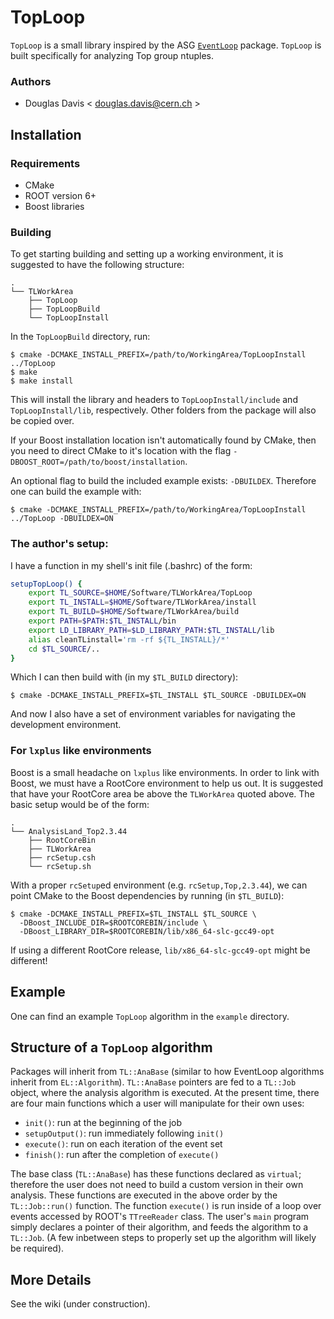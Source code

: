 # TopLoop

`TopLoop` is a small library inspired by the ASG
[`EventLoop`](https://twiki.cern.ch/twiki/bin/viewauth/AtlasProtected/EventLoop)
package. `TopLoop` is built specifically for analyzing Top group
ntuples.

### Authors

* Douglas Davis < [douglas.davis@cern.ch](douglas.davis@cern.ch) >

## Installation

### Requirements

* CMake
* ROOT version 6+
* Boost libraries

### Building

To get starting building and setting up a working environment, it is
suggested to have the following structure:

    .
    └── TLWorkArea
        ├── TopLoop
        ├── TopLoopBuild
        └── TopLoopInstall


In the `TopLoopBuild` directory, run:

    $ cmake -DCMAKE_INSTALL_PREFIX=/path/to/WorkingArea/TopLoopInstall ../TopLoop
    $ make
    $ make install

This will install the library and headers to `TopLoopInstall/include`
and `TopLoopInstall/lib`, respectively.  Other folders from the
package will also be copied over.

If your Boost installation location isn't automatically found by
CMake, then you need to direct CMake to it's location with the flag
`-DBOOST_ROOT=/path/to/boost/installation`.

An optional flag to build the included example exists:
`-DBUILDEX`. Therefore one can build the example with:

    $ cmake -DCMAKE_INSTALL_PREFIX=/path/to/WorkingArea/TopLoopInstall ../TopLoop -DBUILDEX=ON

### The author's setup:

I have a function in my shell's init file (.bashrc) of the form:

```bash
setupTopLoop() {
    export TL_SOURCE=$HOME/Software/TLWorkArea/TopLoop
    export TL_INSTALL=$HOME/Software/TLWorkArea/install
    export TL_BUILD=$HOME/Software/TLWorkArea/build
    export PATH=$PATH:$TL_INSTALL/bin
    export LD_LIBRARY_PATH=$LD_LIBRARY_PATH:$TL_INSTALL/lib
    alias cleanTLinstall='rm -rf ${TL_INSTALL}/*'
    cd $TL_SOURCE/..
}
```

Which I can then build with (in my `$TL_BUILD` directory):

    $ cmake -DCMAKE_INSTALL_PREFIX=$TL_INSTALL $TL_SOURCE -DBUILDEX=ON

And now I also have a set of environment variables for navigating the
development environment.

### For `lxplus` like environments

Boost is a small headache on `lxplus` like environments. In order to
link with Boost, we must have a RootCore environment to help us
out. It is suggested that have your RootCore area be above the
`TLWorkArea` quoted above.  The basic setup would be of the form:

    .
    └── AnalysisLand_Top2.3.44
        ├── RootCoreBin
        ├── TLWorkArea
        ├── rcSetup.csh
        └── rcSetup.sh


With a proper `rcSetup`ed environment
(e.g. `rcSetup,Top,2.3.44`), we can point CMake to the Boost
dependencies by running (in `$TL_BUILD`):

    $ cmake -DCMAKE_INSTALL_PREFIX=$TL_INSTALL $TL_SOURCE \
      -DBoost_INCLUDE_DIR=$ROOTCOREBIN/include \
      -DBoost_LIBRARY_DIR=$ROOTCOREBIN/lib/x86_64-slc-gcc49-opt

If using a different RootCore release, `lib/x86_64-slc-gcc49-opt`
might be different!

## Example

One can find an example `TopLoop` algorithm in the `example`
directory.

## Structure of a `TopLoop` algorithm

Packages will inherit from `TL::AnaBase` (similar to how EventLoop
algorithms inherit from `EL::Algorithm`). `TL::AnaBase` pointers are
fed to a `TL::Job` object, where the analysis algorithm is
executed. At the present time, there are four main functions which a
user will manipulate for their own uses:

* `init()`: run at the beginning of the job
* `setupOutput()`: run immediately following `init()`
* `execute()`: run on each iteration of the event set
* `finish()`: run after the completion of `execute()`

The base class (`TL::AnaBase`) has these functions declared as
`virtual`; therefore the user does not need to build a custom version
in their own analysis. These functions are executed in the above order
by the `TL::Job::run()` function. The function `execute()` is run
inside of a loop over events accessed by ROOT's `TTreeReader`
class. The user's `main` program simply declares a pointer of their
algorithm, and feeds the algorithm to a `TL::Job`. (A few inbetween
steps to properly set up the algorithm will likely be required).

## More Details

See the wiki (under construction).